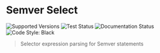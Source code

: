 # Semver Select

![Supported Versions](https://img.shields.io/pypi/pyversions/semsel.svg)
![Test Status](https://github.com/modist-io/semsel/workflows/Test%20Package/badge.svg)
![Documentation Status](https://readthedocs.org/projects/semsel/badge/?version=latest)
![Code Style: Black](https://img.shields.io/badge/code%20style-black-000000.svg)


> Selector expression parsing for Semver statements
